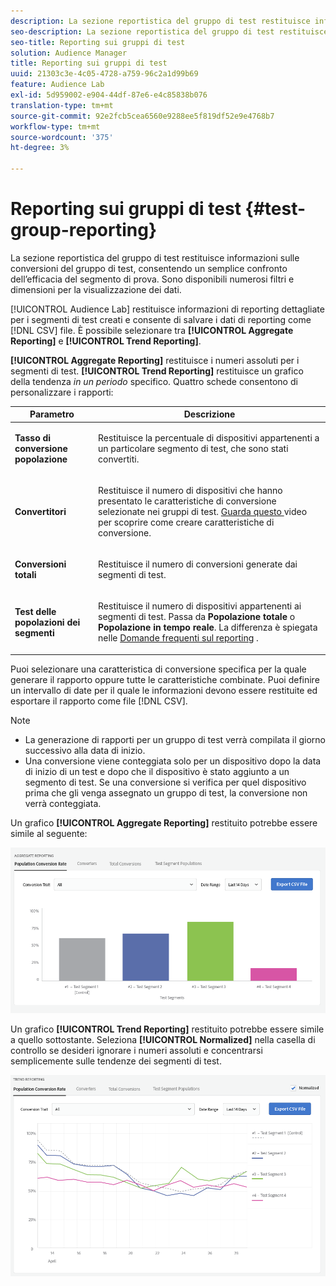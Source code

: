 ```yaml
---
description: La sezione reportistica del gruppo di test restituisce informazioni sulle conversioni del gruppo di test, consentendo un semplice confronto dell’efficacia del segmento di prova. Sono disponibili numerosi filtri e dimensioni per la visualizzazione dei dati.
seo-description: La sezione reportistica del gruppo di test restituisce informazioni sulle conversioni del gruppo di test, consentendo un semplice confronto dell’efficacia del segmento di prova. Sono disponibili numerosi filtri e dimensioni per la visualizzazione dei dati.
seo-title: Reporting sui gruppi di test
solution: Audience Manager
title: Reporting sui gruppi di test
uuid: 21303c3e-4c05-4728-a759-96c2a1d99b69
feature: Audience Lab
exl-id: 5d959002-e904-44df-87e6-e4c85838b076
translation-type: tm+mt
source-git-commit: 92e2fcb5cea6560e9288ee5f819df52e9e4768b7
workflow-type: tm+mt
source-wordcount: '375'
ht-degree: 3%

---
```


# Reporting sui gruppi di test {#test-group-reporting}

La sezione reportistica del gruppo di test restituisce informazioni sulle conversioni del gruppo di test, consentendo un semplice confronto dell’efficacia del segmento di prova. Sono disponibili numerosi filtri e dimensioni per la visualizzazione dei dati.

[!UICONTROL Audience Lab] restituisce informazioni di reporting dettagliate per i segmenti di test creati e consente di salvare i dati di reporting come  [!DNL CSV] file. È possibile selezionare tra **[!UICONTROL Aggregate Reporting]** e **[!UICONTROL Trend Reporting]**.

**[!UICONTROL Aggregate Reporting]** restituisce i numeri assoluti per i segmenti di test. **[!UICONTROL Trend Reporting]** restituisce un grafico della tendenza  *in un periodo* specifico. Quattro schede consentono di personalizzare i rapporti:

<table id="table_446384AE9A36408A9C570CB7DB72C3D6"> 
 <thead> 
  <tr> 
   <th colname="col1" class="entry"> Parametro </th> 
   <th colname="col2" class="entry"> Descrizione </th> 
  </tr> 
 </thead>
 <tbody> 
  <tr> 
   <td colname="col1"> <p> <b><span class="uicontrol"> Tasso di conversione popolazione</span></b> </p> </td> 
   <td colname="col2"> <p>Restituisce la percentuale di dispositivi appartenenti a un particolare segmento di test, che sono stati convertiti. </p> </td> 
  </tr> 
  <tr> 
   <td colname="col1"> <p> <b><span class="uicontrol"> Convertitori</span></b> </p> </td> 
   <td colname="col2"> <p>Restituisce il numero di dispositivi che hanno presentato le caratteristiche di conversione selezionate nei gruppi di test. <a href="https://helpx.adobe.com/audience-manager/kt/using/creating-conversion-traits-feature-video-use.html" format="https" scope="external"> Guarda questo </a> video per scoprire come creare caratteristiche di conversione. </p> </td> 
  </tr> 
  <tr> 
   <td colname="col1"> <p> <b><span class="uicontrol"> Conversioni totali</span></b> </p> </td> 
   <td colname="col2"> <p>Restituisce il numero di conversioni generate dai segmenti di test. </p> </td> 
  </tr> 
  <tr> 
   <td colname="col1"> <p> <b><span class="uicontrol"> Test delle popolazioni dei segmenti</span></b> </p> </td> 
   <td colname="col2"> <p>Restituisce il numero di dispositivi appartenenti ai segmenti di test. Passa da <b><span class="uicontrol"> Popolazione totale</span></b> o <b><span class="uicontrol"> Popolazione in tempo reale</span></b>. La differenza è spiegata nelle <a href="../../faq/faq-reporting.md"> Domande frequenti sul reporting</a> . </p> </td>
  </tr>
 </tbody>
</table>

Puoi selezionare una caratteristica di conversione specifica per la quale generare il rapporto oppure tutte le caratteristiche combinate. Puoi definire un intervallo di date per il quale le informazioni devono essere restituite ed esportare il rapporto come file [!DNL CSV].

>[!NOTE]
>
>* La generazione di rapporti per un gruppo di test verrà compilata il giorno successivo alla data di inizio.
>* Una conversione viene conteggiata solo per un dispositivo dopo la data di inizio di un test e dopo che il dispositivo è stato aggiunto a un segmento di test. Se una conversione si verifica per quel dispositivo prima che gli venga assegnato un gruppo di test, la conversione non verrà conteggiata.


Un grafico **[!UICONTROL Aggregate Reporting]** restituito potrebbe essere simile al seguente:

![](assets/aggregate-reporting.PNG)

Un grafico **[!UICONTROL Trend Reporting]** restituito potrebbe essere simile a quello sottostante. Seleziona **[!UICONTROL Normalized]** nella casella di controllo se desideri ignorare i numeri assoluti e concentrarsi semplicemente sulle tendenze dei segmenti di test.

![](assets/trend-reporting.PNG)
